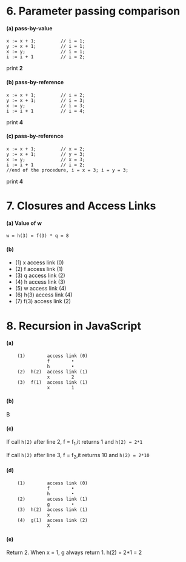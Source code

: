 # 6. Parameter passing comparison

#### (a) pass-by-value

```
x := x + 1;         // i = 1;
y := x + 1;         // i = 1;
x := y;             // i = 1;
i := i + 1          // i = 2;
```

print **2**

#### (b) pass-by-reference

```
x := x + 1;         // i = 2;
y := x + 1;         // i = 3;
x := y;             // i = 3;
i := i + 1          // i = 4;
```

print **4**

#### (c) pass-by-reference

```
x := x + 1;         // x = 2;
y := x + 1;         // y = 3;
x := y;             // x = 3;
i := i + 1          // i = 2;
//end of the procedure, i = x = 3; i = y = 3;
```

print **4**

# 7. Closures and Access Links

#### (a) Value of w

`w = h(3) = f(3) * q = 8`

#### (b) 

*  (1) x access link (0)
*  (2) f access link (1)
*  (3) q access link (2)
*  (4) h access link (3)
*  (5) w access link (4)
*  (6) h(3) access link (4)
*  (7) f(3) access link (2)

# 8. Recursion in JavaScript

#### (a)

```
    (1)        access link (0)
               f        •
               h        •
    (2)  h(2)  access link (1)
               x        2
    (3)  f(1)  access link (1)
               x        1
```

#### (b)

B

#### (c)

If call `h(2)` after line 2, f = f<sub>1</sub>,it returns 1 and `h(2) = 2*1` 

If call `h(2)` after line 3, f = f<sub>2</sub>,it returns 10 and `h(2) = 2*10`
 
#### (d)

```
    (1)        access link (0)
               f        •
               h        •
    (2)        access link (1)
               g        •
    (3)  h(2)  access link (1)
               x        
    (4)  g(1)  access link (2)
               X
```

#### (e)

Return 2. When x = 1, g always return 1. h(2) = 2*1 = 2